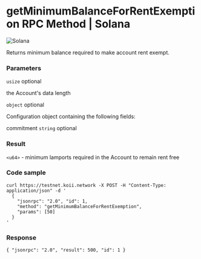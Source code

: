 # getMinimumBalanceForRentExemption RPC Method | Solana
![Solana](https://solana.com/)

Returns minimum balance required to make account rent exempt.

### Parameters #

`usize` optional

the Account's data length

`object` optional

Configuration object containing the following fields:

commitment `string` optional

### Result #

`<u64>` - minimum lamports required in the Account to remain rent free

### Code sample #

```
curl https://testnet.koii.network -X POST -H "Content-Type: application/json" -d '
  {
    "jsonrpc": "2.0", "id": 1,
    "method": "getMinimumBalanceForRentExemption",
    "params": [50]
  }
'
```


### Response #

```
{ "jsonrpc": "2.0", "result": 500, "id": 1 }
```
